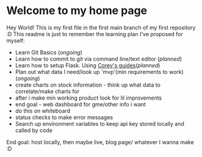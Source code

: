 # Welcome to my home page
Hey World! This is my first file in the first main branch of my first repository :D
This readme is just to remember the learning plan I've proposed for myself:
* Learn Git Basics (*ongoing*)
* Learn how to commit to git via command line/text editor (*planned*)
* Learn how to setup Flask. Using [Corey's guides](https://www.youtube.com/watch?v=MwZwr5Tvyxo)(*planned*)
* Plan out what data I need/look up 'mvp'(min requirements to work) (*ongoing*)
* create charts on stock information - think up what data to correlate/make charts for
* after i make min working product look for lil improvements
* end goal - web dashboard for gme/other info i want
* do this on whiteboard
* status checks to make error messages
* Search up environment variables to keep api key stored locally and called by code


End goal: host locally, then maybe live, blog page/ whatever I wanna make :D
